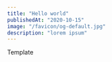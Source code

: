 ```yaml
---
title: "Hello world"
publishedAt: "2020-10-15"
image: "/favicon/og-default.jpg"
description: "lorem ipsum"
---
```


Template
